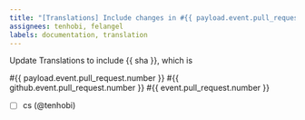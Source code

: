 ```yaml
---
title: "[Translations] Include changes in #{{ payload.event.pull_request.number }}"
assignees: tenhobi, felangel
labels: documentation, translation
---
```

Update Translations to include {{ sha }}, which is 

#{{ payload.event.pull_request.number }}
#{{ github.event.pull_request.number }}
#{{ event.pull_request.number }}

- [ ] cs (@tenhobi)
